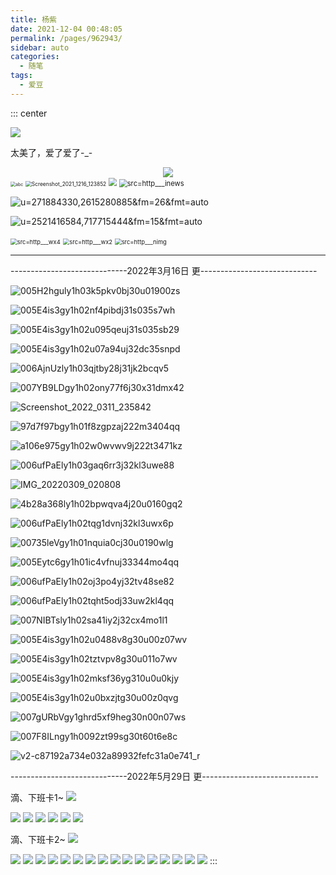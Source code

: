 ```yaml
---
title: 杨紫
date: 2021-12-04 00:48:05
permalink: /pages/962943/
sidebar: auto
categories:
  - 随笔
tags:
  - 爱豆 
---
```


::: center

![](https://gimg2.baidu.com/image_search/src=http%3A%2F%2Fc-ssl.duitang.com%2Fuploads%2Fitem%2F201908%2F18%2F20190818170939_ulcti.thumb.400_0.jpg&refer=http%3A%2F%2Fc-ssl.duitang.com&app=2002&size=f9999,10000&q=a80&n=0&g=0n&fmt=jpeg?sec=1641141900&t=89e5e57f550bd4642b4b13158c77a137)

太美了，爱了爱了-_-

<div align=center><img src="https://img0.baidu.com/it/u=2255091720,1574245349&fm=26&fmt=auto"></div>



<img src="https://cdn.jsdelivr.net/gh/Ldi123/my-image@master/20211215/abc.475xag3vd1s0.jpg" alt="abc" style="zoom:50%;" />

<img src="https://cdn.jsdelivr.net/gh/Ldi123/my-image@master/杨紫奥宝/Screenshot_2021_1216_123852.flr49fcisg8.png" alt="Screenshot_2021_1216_123852" style="zoom:60%;" />

<img src="https://cdn.jsdelivr.net/gh/Ldi123/my-image@master/%E6%9D%A8%E7%B4%AB%E5%A5%A5%E5%AE%9D/src=http___qqpublic.7l0leleki100.webp" style="zoom:80%;" />



<img src="https://cdn.jsdelivr.net/gh/Ldi123/my-image@master/杨紫奥宝/src=http___inews.kx9kgrj9o00.webp" alt="src=http___inews" style="zoom:80%;" />

![u=271884330,2615280885&fm=26&fmt=auto](https://cdn.jsdelivr.net/gh/Ldi123/my-image@master/杨紫奥宝/u=271884330,2615280885&fm=26&fmt=auto.6asng7519u80.webp)

![u=2521416584,717715444&fm=15&fmt=auto](https://cdn.jsdelivr.net/gh/Ldi123/my-image@master/杨紫奥宝/u=2521416584,717715444&fm=15&fmt=auto.2nva08zrba00.webp)

<img src="https://cdn.jsdelivr.net/gh/Ldi123/my-image@master/杨紫奥宝/src=http___wx4.53pn9s0ufbk0.jpg" alt="src=http___wx4" style="zoom: 67%;" />

<img src="https://cdn.jsdelivr.net/gh/Ldi123/my-image@master/杨紫奥宝/src=http___wx2.3gaikntn6t80.jpg" alt="src=http___wx2" style="zoom:67%;" />

<img src="https://cdn.jsdelivr.net/gh/Ldi123/my-image@master/杨紫奥宝/src=http___nimg.2e9dgnofo91c.jpg" alt="src=http___nimg" style="zoom: 67%;" />

------

-----------------------------2022年3月16日 更-----------------------------

![005H2hguly1h03k5pkv0bj30u01900zs](https://cdn.jsdelivr.net/gh/Ldi123/my-image@master/yz-love/005H2hguly1h03k5pkv0bj30u01900zs.jpg)

![005E4is3gy1h02nf4pibdj31s035s7wh](https://cdn.jsdelivr.net/gh/Ldi123/my-image@master/yz-love/005E4is3gy1h02nf4pibdj31s035s7wh.jpg)

![005E4is3gy1h02u095qeuj31s035sb29](https://cdn.jsdelivr.net/gh/Ldi123/my-image@master/yz-love/005E4is3gy1h02u095qeuj31s035sb29.jpg)

![005E4is3gy1h02u07a94uj32dc35snpd](https://cdn.jsdelivr.net/gh/Ldi123/my-image@master/yz-love/005E4is3gy1h02u07a94uj32dc35snpd.jpg)

![006AjnUzly1h03qjtby28j31jk2bcqv5](https://cdn.jsdelivr.net/gh/Ldi123/my-image@master/yz-love/006AjnUzly1h03qjtby28j31jk2bcqv5.jpg)

![007YB9LDgy1h02ony77f6j30x31dmx42](https://cdn.jsdelivr.net/gh/Ldi123/my-image@master/yz-love/007YB9LDgy1h02ony77f6j30x31dmx42.jpg)

![Screenshot_2022_0311_235842](https://cdn.jsdelivr.net/gh/Ldi123/my-image@master/yz-love/Screenshot_2022_0311_235842.png)

![97d7f97bgy1h01f8zgpzaj222m3404qq](https://cdn.jsdelivr.net/gh/Ldi123/my-image@master/yz-love/97d7f97bgy1h01f8zgpzaj222m3404qq.jpg)

![a106e975gy1h02w0wvwv9j222t3471kz](https://cdn.jsdelivr.net/gh/Ldi123/my-image@master/yz-love/a106e975gy1h02w0wvwv9j222t3471kz.jpg)

![006ufPaEly1h03gaq6rr3j32kl3uwe88](https://cdn.jsdelivr.net/gh/Ldi123/my-image@master/yz-love/006ufPaEly1h03gaq6rr3j32kl3uwe88.jpg)

![IMG_20220309_020808](https://cdn.jsdelivr.net/gh/Ldi123/my-image@master/yz-love/IMG_20220309_020808.jpg)

![4b28a368ly1h02bpwqva4j20u0160gq2](https://cdn.jsdelivr.net/gh/Ldi123/my-image@master/yz-love/4b28a368ly1h02bpwqva4j20u0160gq2.jpg)

![006ufPaEly1h02tqg1dvnj32kl3uwx6p](https://cdn.jsdelivr.net/gh/Ldi123/my-image@master/yz-love/006ufPaEly1h02tqg1dvnj32kl3uwx6p.jpg)

![00735leVgy1h01nquia0cj30u0190wlg](https://cdn.jsdelivr.net/gh/Ldi123/my-image@master/yz-love/00735leVgy1h01nquia0cj30u0190wlg.jpg)

![005Eytc6gy1h01ic4vfnuj33344mo4qq](https://cdn.jsdelivr.net/gh/Ldi123/my-image@master/yz-love/005Eytc6gy1h01ic4vfnuj33344mo4qq.jpg)

![006ufPaEly1h02oj3po4yj32tv48se82](https://cdn.jsdelivr.net/gh/Ldi123/my-image@master/yz-love/006ufPaEly1h02oj3po4yj32tv48se82.jpg)

![006ufPaEly1h02tqht5odj33uw2kl4qq](https://cdn.jsdelivr.net/gh/Ldi123/my-image@master/yz-love/006ufPaEly1h02tqht5odj33uw2kl4qq.jpg)

![007NIBTsly1h02sa41iy2j32cx4mo1l1](https://cdn.jsdelivr.net/gh/Ldi123/my-image@master/yz-love/007NIBTsly1h02sa41iy2j32cx4mo1l1.jpg)

![005E4is3gy1h02u0488v8g30u00z07wv](https://cdn.jsdelivr.net/gh/Ldi123/my-image@master/yz-love/005E4is3gy1h02u0488v8g30u00z07wv.gif)

![005E4is3gy1h02tztvpv8g30u011o7wv](https://cdn.jsdelivr.net/gh/Ldi123/my-image@master/yz-love/005E4is3gy1h02tztvpv8g30u011o7wv.gif)

![005E4is3gy1h02mksf36yg310u0u0kjy](https://cdn.jsdelivr.net/gh/Ldi123/my-image@master/yz-love/005E4is3gy1h02mksf36yg310u0u0kjy.gif)

![005E4is3gy1h02u0bxzjtg30u00z0qvg](https://cdn.jsdelivr.net/gh/Ldi123/my-image@master/yz-love/005E4is3gy1h02u0bxzjtg30u00z0qvg.gif)

![007gURbVgy1ghrd5xf9heg30n00n07ws](https://cdn.jsdelivr.net/gh/Ldi123/my-image@master/yz-love/007gURbVgy1ghrd5xf9heg30n00n07ws.gif)

![007F8ILngy1h0092zt99sg30t60t6e8c](https://cdn.jsdelivr.net/gh/Ldi123/my-image@master/yz-love/007F8ILngy1h0092zt99sg30t60t6e8c.gif)

![v2-c87192a734e032a89932fefc31a0e741_r](https://cdn.jsdelivr.net/gh/Ldi123/my-image@master/yz-love/v2-c87192a734e032a89932fefc31a0e741_r.jpg)



-----------------------------2022年5月29日 更-----------------------------

滴、下班卡1~
<img src="https://wx1.sinaimg.cn/large/001l3UC8gy1h203eyzw9xj60zo1bjn5402.jpg" referrerpolicy="no-referrer" />

<img src="https://wx2.sinaimg.cn/large/001l3UC8gy1h203f0durvj62c03401kx02.jpg" referrerpolicy="no-referrer" />

<img src="https://wx1.sinaimg.cn/large/001l3UC8gy1h203f1fgnsj62c03401kx02.jpg" referrerpolicy="no-referrer" />

<img src="https://wx3.sinaimg.cn/large/001l3UC8gy1h203f2snk8j62c03401kx02.jpg" referrerpolicy="no-referrer" />

<img src="https://wx3.sinaimg.cn/large/001l3UC8gy1h203f3z28jj62c0340quj02.jpg" referrerpolicy="no-referrer" />

<img src="https://wx1.sinaimg.cn/large/001l3UC8gy1h203f55zryj62c03401kx02.jpg" referrerpolicy="no-referrer" />

<img src="https://wx3.sinaimg.cn/mw2000/001l3UC8gy1h23d7pgnwij62eo37kqv602.jpg" referrerpolicy="no-referrer" />

滴、下班卡2~
<img src="https://wx3.sinaimg.cn/large/001l3UC8gy1h2oc8l2m5pj656o2x01ky02.jpg" referrerpolicy="no-referrer" />	

<img src="https://wx2.sinaimg.cn/large/001l3UC8gy1h2oc8nzzd6j64yz2sku0x02.jpg" referrerpolicy="no-referrer" />	

<img src="https://wx1.sinaimg.cn/large/001l3UC8gy1h2oc8qpt6lj62qc4dcx6p02.jpg" referrerpolicy="no-referrer" />	

<img src="https://wx2.sinaimg.cn/large/001l3UC8gy1h2oc98i7lyj62qc4dcu0x02.jpg" referrerpolicy="no-referrer" />	

<img src="https://wx3.sinaimg.cn/large/001l3UC8gy1h2oc9bciaqj62vp4lx7wi02.jpg" referrerpolicy="no-referrer" />	

<img src="https://wx4.sinaimg.cn/large/001l3UC8gy1h2oc9u2yq5j62vp4lx7wi02.jpg" referrerpolicy="no-referrer" />	

<img src="https://wx1.sinaimg.cn/large/001l3UC8gy1h2oc9x3qk9j62qb4db7wi02.jpg" referrerpolicy="no-referrer" />	

<img src="https://wx1.sinaimg.cn/large/001l3UC8gy1h2oca0difhj62ww4dc1ky02.jpg" referrerpolicy="no-referrer" />	

<img src="https://wx3.sinaimg.cn/large/001l3UC8gy1h2oca3f2sij62ww4dchdu02.jpg" referrerpolicy="no-referrer" />	

<img src="https://wx4.sinaimg.cn/large/001l3UC8gy1h2oca5yvpuj62ww4dcu0x02.jpg" referrerpolicy="no-referrer" />	

<img src="https://wx2.sinaimg.cn/large/001l3UC8gy1h2oca8khicj62ww4dcu0x02.jpg" referrerpolicy="no-referrer" />	

<img src="https://wx3.sinaimg.cn/large/001l3UC8gy1h2ocab8f60j62ww3vv4qp02.jpg" referrerpolicy="no-referrer" />	

<img src="https://wx4.sinaimg.cn/large/001l3UC8gy1h2ocadm9pvj62ww3vvb2902.jpg" referrerpolicy="no-referrer" />	

<img src="https://wx2.sinaimg.cn/large/001l3UC8gy1h2ocahxet5j62ww3vv1kx02.jpg" referrerpolicy="no-referrer" />	

<img src="https://wx2.sinaimg.cn/large/001l3UC8gy1h2ocam1wzqj637954enpe02.jpg" referrerpolicy="no-referrer" />	

<img src="https://wx2.sinaimg.cn/large/001l3UC8gy1h2ocan6pfgj62jb3dr7un02.jpg" referrerpolicy="no-referrer" />	

<img src="https://wx2.sinaimg.cn/large/001l3UC8gy1h2ocao9gijj628i3kttr902.jpg" referrerpolicy="no-referrer" />	



<GetImgs/>
:::

